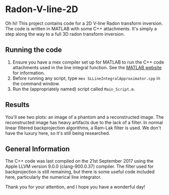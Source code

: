 # Radon-V-line-2D

Oh hi! This project contains code for a 2D V-line Radon transform inversion. The code is written in MATLAB with some C++ attachments. It's simply a step along the way to a full 3D radon transform inversion.

## Running the code
1. Ensure you have a mex compiler set up for MATLAB to run the C++ code attachments used in the line integral function. See the [MATLAB website](https://uk.mathworks.com/help/matlab/matlab_external/introducing-mex-files.html) for information. 
2. Before running any script, type `mex SLLineIntegralApproximator.cpp` in the command window.
3. Run the (appropriately named) script called `Main_Script.m`.

## Results
You'll see two plots: an image of a phantom and a reconstructed image. The reconstructed image has heavy artifacts due to the lack of a filter. In normal linear filtered backprojection algorithms, a Ram-Lak filter is used. We don't have the luxury here, so it's still being researched. 

## General Information
The C++ code was last compiled on the 21st September 2017 using the Apple LLVM version 9.0.0 (clang-900.0.37) compiler. The filter used for backprojection is still remaining, but there is some useful code included here, particularly the numerical line integrator. 

Thank you for your attention, and I hope you have a wonderful day!
